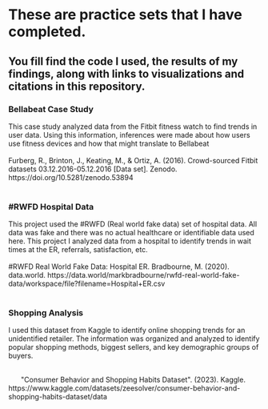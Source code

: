 <h1> These are practice sets that I have completed. </h1>
<h2> You fill find the code I used, the results of my findings, along with links to visualizations and citations in this repository.</h2>
<h3> Bellabeat Case Study</h3>
<body> This case study analyzed data from the Fitbit fitness watch to find trends in user data. Using this information, inferences were made about how users use fitness devices and how that might translate to Bellabeat</body>
<br>
<br>Furberg, R., Brinton, J., Keating, M., & Ortiz, A. (2016). Crowd-sourced Fitbit datasets 03.12.2016-05.12.2016 [Data set]. Zenodo. https://doi.org/10.5281/zenodo.53894 <br><br>


<h3>#RWFD Hospital Data</h3>
  <body> This project used the #RWFD (Real world fake data) set of hospital data. All data was fake and there was no actual healthcare or identifiable data used here. This project I analyzed data from a hospital to identify trends in wait times at the ER, referrals, satisfaction, etc. </body>
<br><br> #RWFD Real World Fake Data: Hospital ER. Bradbourne, M. (2020). data.world. https://data.world/markbradbourne/rwfd-real-world-fake-data/workspace/file?filename=Hospital+ER.csv
<br><br>


<h3>Shopping Analysis</h3>
<body>I used this dataset from Kaggle to identify online shopping trends for an unidentified retailer. The information was organized and analyzed to identify popular shopping methods, biggest sellers, and key demographic groups of buyers. </body>
<br><br><p style="text-indent: 25px;">"Consumer Behavior and Shopping Habits Dataset". (2023). Kaggle. https://www.kaggle.com/datasets/zeesolver/consumer-behavior-and-shopping-habits-dataset/data </p>
